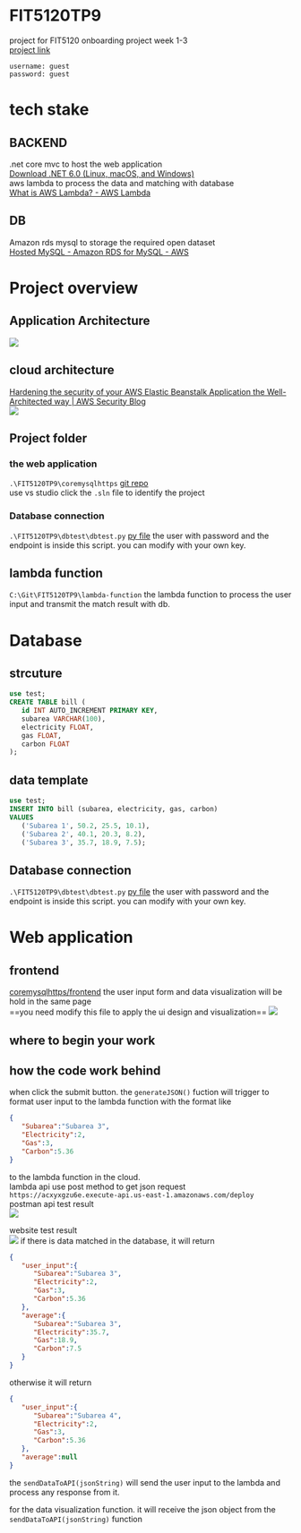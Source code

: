 # FIT5120TP9
project for FIT5120 onboarding project week 1-3  
[project link](https://carbonvic.fit5120-tp9-23-s2.online/)  
```
username: guest
password: guest
```
# tech stake
## BACKEND
.net core mvc to host the web application   
[Download .NET 6.0 (Linux, macOS, and Windows)](https://dotnet.microsoft.com/en-us/download/dotnet/6.0)  
aws lambda to process the data and matching with database   
[What is AWS Lambda? - AWS Lambda](https://docs.aws.amazon.com/lambda/latest/dg/welcome.html)  

## DB
Amazon rds mysql to storage the required open dataset  
[Hosted MySQL - Amazon RDS for MySQL - AWS](https://aws.amazon.com/rds/mysql/)  
# Project overview
## Application Architecture
![](img/README-20230811-1.png)
## cloud architecture 
[Hardening the security of your AWS Elastic Beanstalk Application the Well-Architected way | AWS Security Blog](https://aws.amazon.com/blogs/security/hardening-the-security-of-your-aws-elastic-beanstalk-application-the-well-architected-way/)  
![](img/README-20230811.png)
## Project folder  
### the web application  
`.\FIT5120TP9\coremysqlhttps` [git repo](https://github.com/GreenH47/FIT5120TP9/tree/main/coremysqlhttps/carbonvic)  
use vs studio click the `.sln` file to identify the project  
### Database connection
`.\FIT5120TP9\dbtest\dbtest.py` [py file](https://github.com/GreenH47/FIT5120TP9/blob/main/dbtest/dbtest.py) 
the user with password and the endpoint is inside this script. you can modify with your own key.  
## lambda function  
`C:\Git\FIT5120TP9\lambda-function` the lambda function to process the user input and transmit the match result with db.  

# Database  
## strcuture  
```sql
use test;
CREATE TABLE bill (  
   id INT AUTO_INCREMENT PRIMARY KEY,  
   subarea VARCHAR(100),  
   electricity FLOAT,  
   gas FLOAT,  
   carbon FLOAT  
);
```
## data template
```sql
use test;
INSERT INTO bill (subarea, electricity, gas, carbon)  
VALUES  
   ('Subarea 1', 50.2, 25.5, 10.1),  
   ('Subarea 2', 40.1, 20.3, 8.2),  
   ('Subarea 3', 35.7, 18.9, 7.5);
```
## Database connection
`.\FIT5120TP9\dbtest\dbtest.py` [py file](https://github.com/GreenH47/FIT5120TP9/blob/main/dbtest/dbtest.py) 
the user with password and the endpoint is inside this script. you can modify with your own key.  

# Web application
## frontend
 [coremysqlhttps/frontend](https://github.com/GreenH47/FIT5120TP9/tree/main/coremysqlhttps/frontend)
 the user input form and data visualization will be hold in the same page  
 ==you need modify this file to apply the ui design and visualization== 
 ![](img/README-20230802-1.png)
## where to begin your work

## how the code work behind  
when click the submit button. the `generateJSON()` fuction will trigger to format user input to the lambda function with the format like 
```json
{
   "Subarea":"Subarea 3",
   "Electricity":2,
   "Gas":3,
   "Carbon":5.36
}
```
to the lambda function in the cloud.   
lambda api use post method to get json request `https://acxyxgzu6e.execute-api.us-east-1.amazonaws.com/deploy`  
postman api test result  
![](img/README-20230803.png)

website test result  
![](img/README-20230803-1.png)
if there is data matched in the database, it will return  
```json
{
   "user_input":{
      "Subarea":"Subarea 3",
      "Electricity":2,
      "Gas":3,
      "Carbon":5.36
   },
   "average":{
      "Subarea":"Subarea 3",
      "Electricity":35.7,
      "Gas":18.9,
      "Carbon":7.5
   }
}
```
otherwise it will return  
```json
{
   "user_input":{
      "Subarea":"Subarea 4",
      "Electricity":2,
      "Gas":3,
      "Carbon":5.36
   },
   "average":null
}
```

the `sendDataToAPI(jsonString)` will send the user input to the lambda and process any response from it. 

for the data visualization function. it will receive the json object from the `sendDataToAPI(jsonString)` function 
